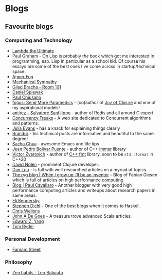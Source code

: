 # Blogs

## Favourite blogs

### Computing and Technology

- [Lambda the Ultimate](http://lambda-the-ultimate.org/)
- [Paul Graham](http://www.paulgraham.com/articles.html) - [On Lisp](https://www.goodreads.com/book/show/41803.On_Lisp) is probably _the_ book which got me interested in programming, esp. Lisp in particular as a school kid. Of course his essays are some of the best ones I've come across in startup/technical space.
- [Agner Fog](https://www.agner.org/)
- [Mechanical Sympathy](https://mechanical-sympathy.blogspot.com/)
- [Gilad Bracha - Room 101](https://gbracha.blogspot.com/)
- [Daniel Spiewak](http://www.codecommit.com/)
- [Paul Chiusano](https://pchiusano.github.io/)
- [fogus: Send More Paramedics](http://blog.fogus.me/) - (co)author of [Joy of Clojure](https://www.goodreads.com/book/show/8129142-the-joy-of-clojure) and one of my aspirational models!
- [antirez - Salvatore Sanfilippo](http://antirez.com/) - author of Redis and all around C expert
- [Concurrency Freaks](https://concurrencyfreaks.blogspot.com/) - A web site dedicated to Concurrent algorithms and patterns.
- [Julia Evans](https://jvns.ca) - has a knack for explaining things clearly
- [Brandur](https://brandur.org/articles) - his technical posts are informative and beautiful to the same degree!
- [Sacha Chua](https://sachachua.com/) - awesome Emacs and life tips 
- [Juan Pedro Bolivar Puente](https://sinusoid.es) - author of C++ [immer](https://sinusoid.es/immer/) library
- [Victor Zverovich](http://www.zverovich.net/) - author of [C++ fmt](https://fmt.dev/latest/index.html) library, soon to be `std::format` in C++20
- [David Nolen](http://swannodette.github.io/) - prominent Clojure developer.
- [Dan Luu](https://danluu.com) - is full with well researched articles on a myriad of topics.
- [The ryg blog | When I grow up I'll be an inventor](https://fgiesen.wordpress.com/) - Blog of Fabian Giesen which is full of articles on high performance computing.
- [Blog | Paul Cavallaro](https://paulcavallaro.com/) - Another blogger with very good high performance computing articles and writeups about research papers in same areas.
- [Eli Bendersky](https://eli.thegreenplace.net/)
- [Stephen Diehl](http://www.stephendiehl.com/posts/decade.html) - One of the best blogs when it comes to Haskell.
- [Chris Wellons](https://nullprogram.com/)
- [John A De Goes](http://degoes.net/) - A treasure trove advanced Scala articles.
- [Edward Z. Yang](http://blog.ezyang.com/)
- [Tom Ryder](https://sanctum.geek.nz/)

### Personal Development

- [Farnam Street](https://fs.blog)

### Philosophy

- [Zen habits - Leo Babauta](https://zenhabits.net/)
